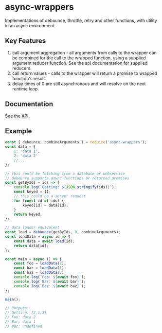 # async-wrappers

Implementations of debounce, throttle, retry and other functions, with utility in an async environment.

## Key Features

1.  call argument aggregation - all arguments from calls to the wrapper can be combined for the call to the wrapped function, using a supplied argument reducer function. See the api documentation for supplied reducers.
2.  call return values - calls to the wrapper will return a promise to wrapped function's result.
3.  delay times of 0 are still asynchronous and will resolve on the next runtime loop.

## Documentation

See the [API](https://spudnyk.github.io/async-wrappers/api/).

## Example

```javascript
const { debounce, combineArguments } = require('async-wrappers');
const data = {
    1: 'data 1',
    2: 'data 2'
    //...
};

// this could be fetching from a database or webservice
// debounce supports async functions or returned promises
const getByIds = ids => {
    console.log(`Getting: ${JSON.stringify(ids)}`);
    const keyed = {};
    // this could be a server request
    for (const id of ids) {
        keyed[id] = data[id];
    }
    return keyed;
};

// data loader equivalent
const load = debounce(getByIds, 0, combineArguments);
const loadData = async id => {
    const data = await load(id);
    return data[id];
};

const main = async () => {
    const foo = loadData(2);
    const bar = loadData(1);
    const baz = loadData(3);
    console.log(`Foo: ${await foo}`);
    console.log(`Bar: ${await bar}`);
    console.log(`Baz: ${await baz}`);
};

main();

// Outputs:
// Getting: [2,1,3]
// Foo: data 2
// Bar: data 1
// Baz: undefined
```
